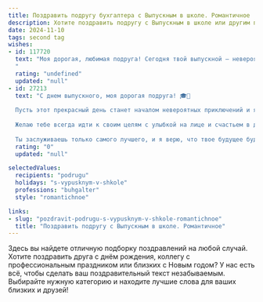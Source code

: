 ```yaml
---
title: Поздравить подругу бухгалтера с Выпускным в школе. Романтичное
description: Хотите поздравить подругу с Выпускным в школе или другим праздником? Наш ИИ создаст незабываемое поздравление, а вы обязательно выделитесь среди других.  
date: 2024-11-10
tags: second tag
wishes:
- id: 117720
  text: "Моя дорогая, любимая подруга! Сегодня твой выпускной – невероятный день, начало новой, прекрасной главы в твоей жизни!  Пусть твой путь в мир бухгалтерии будет полон ярких успехов, вдохновения и радости.  Знаю, ты невероятно талантлива и целеустремленна, и ты обязательно достигнешь всего, чего пожелаешь.  Пусть каждый твой день будет наполнен любовью, счастьем и, конечно же, финансовым благополучием!  Обнимаю тебя крепко-крепко! С праздником!
  "
  rating: "undefined"
  updated: "null"
- id: 27213
  text: "С днем выпускного, моя дорогая подруга! 🎓💖
  
  Пусть этот прекрасный день станет началом невероятных приключений и ярких моментов в твоей жизни. Ты уже доказала, что способами быть не только отличной ученицей, но и замечательным бухгалтером. 📚💼
  
  Желаю тебе всегда идти к своим целям с улыбкой на лице и счастьем в душе. Пусть каждый новый день приносит тебе радость и успех в профессии, которую ты так любишь. 🌟💕
  
  Ты заслуживаешь только самого лучшего, и я верю, что твое будущее будет таким же прекрасным, как и ты сама. С днем выпускного, любимая подруга! Оставайся такой же удивительной и неповторимой! 🥳💐"
  rating: "0"
  updated: "null"

selectedValues:
  recipients: "podrugu"
  holidays: "s-vypusknym-v-shkole"
  professions: "buhgalter"
  style: "romantichnoe"

links:
- slug: "pozdravit-podrugu-s-vypusknym-v-shkole-romantichnoe"
  title: "Поздравить подругу с Выпускным в школе. Романтичное"
---
```


Здесь вы найдете отличную подборку поздравлений на любой случай. 
Хотите поздравить друга с днём рождения, коллегу с профессиональным праздником или близких с Новым годом? У нас есть всё, чтобы сделать ваш поздравительный текст незабываемым. Выбирайте нужную категорию и находите лучшие слова для ваших близких и друзей!
